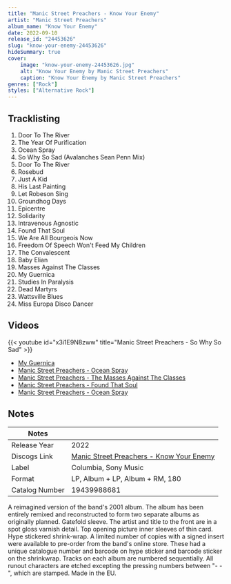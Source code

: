 ```yaml
---
title: "Manic Street Preachers - Know Your Enemy"
artist: "Manic Street Preachers"
album_name: "Know Your Enemy"
date: 2022-09-10
release_id: "24453626"
slug: "know-your-enemy-24453626"
hideSummary: true
cover:
    image: "know-your-enemy-24453626.jpg"
    alt: "Know Your Enemy by Manic Street Preachers"
    caption: "Know Your Enemy by Manic Street Preachers"
genres: ["Rock"]
styles: ["Alternative Rock"]
---
```

## Tracklisting
1. Door To The River
2. The Year Of Purification
3. Ocean Spray
4. So Why So Sad (Avalanches Sean Penn Mix)
5. Door To The River
6. Rosebud
7. Just A Kid
8. His Last Painting
9. Let Robeson Sing
10. Groundhog Days
11. Epicentre
12. Solidarity
13. Intravenous Agnostic
14. Found That Soul
15. We Are All Bourgeois Now
16. Freedom Of Speech Won't Feed My Children
17. The Convalescent
18. Baby Elian
19. Masses Against The Classes
20. My Guernica
21. Studies In Paralysis
22. Dead Martyrs
23. Wattsville Blues
24. Miss Europa Disco Dancer

## Videos
{{< youtube id="x3i1E9N8zww" title="Manic Street Preachers - So Why So Sad" >}}
- [My Guernica](https://www.youtube.com/watch?v=wqyOYXQY748)
- [Manic Street Preachers - Ocean Spray](https://www.youtube.com/watch?v=vUJLdC6wqno)
- [Manic Street Preachers  -  The Masses Against The Classes](https://www.youtube.com/watch?v=ZW2Gk1pkL6s)
- [Manic Street Preachers - Found That Soul](https://www.youtube.com/watch?v=DWmtlTxvUsU)
- [Manic Street Preachers - Ocean Spray](https://www.youtube.com/watch?v=3UAjcuSVZMs)

## Notes
| Notes          |             |
| ---------------| ----------- |
| Release Year   | 2022 |
| Discogs Link   | [Manic Street Preachers - Know Your Enemy](https://www.discogs.com/release/24453626-Manic-Street-Preachers-Know-Your-Enemy) |
| Label          | Columbia, Sony Music |
| Format         | LP, Album + LP, Album + RM, 180 |
| Catalog Number | 19439988681 |

A reimagined version of the band's 2001 album. The album has been entirely remixed and reconstructed to form two separate albums as originally planned.  Gatefold sleeve. The artist and title to the front are in a spot gloss varnish detail. Top opening picture inner sleeves of thin card. Hype stickered shrink-wrap.  A limited number of copies with a signed insert were available to pre-order from the band's online store. These had a unique catalogue number and barcode on hype sticker and barcode sticker on the shrinkwrap.  Tracks on each album are numbered sequentially. All runout characters are etched excepting the pressing numbers between "- -", which are stamped.  Made in the EU.
